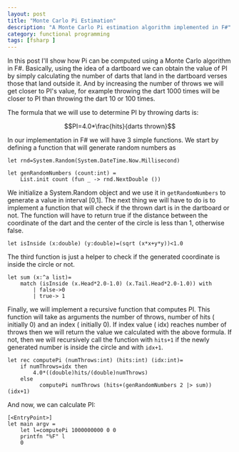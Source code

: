 ```yaml
---
layout: post
title: "Monte Carlo Pi Estimation"
description: "A Monte Carlo Pi estimation algorithm implemented in F#"
category: functional programming
tags: [fsharp ]
---
```


In this post I'll show how Pi can be computed using a Monte Carlo algorithm in F#. Basically, using the idea of a dartboard we can obtain the value of PI by simply 
calculating the number of darts that land in the dartboard verses those that land outside it. And by increasing the number of throws we will get closer to PI's value, for example
throwing the dart 1000 times will be closer to PI than throwing the dart 10 or 100 times. 

The formula that we will use to determine PI by throwing darts is:

$$PI=4.0*\frac{hits}{darts thrown}$$

In our implementation in F# we will have 3 simple functions. We start by defining a function that will generate random numbers as 

```f#
let rnd=System.Random(System.DateTime.Now.Millisecond)

let genRandomNumbers (count:int) =
    List.init count (fun _ -> rnd.NextDouble ())
```
We initialize a System.Random object and we use it in `getRandomNumbers` to generate a value in interval [0,1]. The next thing we will have to do is to implement a 
function that will check if the thrown dart is in the dartboard or not. The function will have to return true if the distance between the coordinate of the dart and the center
of the circle is less than 1, otherwise false.

```f#
let isInside (x:double) (y:double)=(sqrt (x*x+y*y))<1.0
```

The third function is just a helper to check if the generated coordinate is inside the circle or not.

```f#
let sum (x:^a list)=
    match (isInside (x.Head*2.0-1.0) (x.Tail.Head*2.0-1.0)) with
        | false->0
        | true-> 1
```

Finally, we will implement a recursive function that computes PI. This function will take as arguments the number of throws, number of hits ( initially 0) and an 
index ( initially 0). If index value ( idx) reaches number of throws then we will return the value we calculated with the above formula. If not, then we will
recursively call the function with `hits+1` if the newly generated number is inside the circle and with `idx+1`.


```f#
let rec computePi (numThrows:int) (hits:int) (idx:int)=
    if numThrows=idx then
        4.0*((double)hits/(double)numThrows)
    else
          computePi numThrows (hits+(genRandomNumbers 2 |> sum)) (idx+1) 
```

And now, we can calculate PI:

```f#
[<EntryPoint>]
let main argv = 
    let l=computePi 1000000000 0 0
    printfn "%F" l
    0
```
